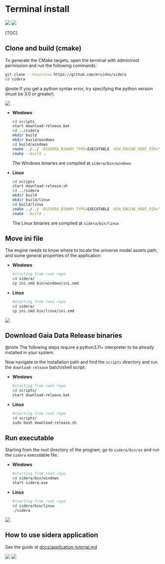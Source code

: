 # Terminal install

![](https://img.shields.io/badge/SIDERA%20|%20SINHO%20SOFTWORKS-3CFADC?style=for-the-badge&logo=&logoColor=white&labelColor=990042)
[![](https://img.shields.io/badge/GitHub_repository-3CFADC?style=for-the-badge&logo=github&logoColor=black)](https://github.com/mrsinho/sidera)

[TOC]

## Clone and build (cmake)

To generate the CMake targets, open the terminal with admin/root permission and run the following commands:

```bash
git clone --recursive https://github.com/mrsinho/sidera
cd sidera
```

@note If you get a python syntax error, try specifying the python version (must be 3.0 or greater).

![](./media/mass_feh_age_polar__agecf.png)


<div class="tabbed">

- <b class="tab-title">Windows</b>
    ```bash
    cd scripts
    start download-release.bat
    cd ../sidera
    mkdir build
    mkdir build/windows
    cd build/windows
    cmake ../../ -DSIDERA_BINARY_TYPE=EXECUTABLE -DSH_ENGINE_ROOT_DIR="repo/absolute/path/externals/shengine"
    cmake --build .
    ```

    The Windows binaries are compiled at `sidera/bin/windows`


- <b class="tab-title">Linux</b>
    ```bash
    cd scripts
    start download-release.sh
    cd ../sidera
    mkdir build
    mkdir build/linux
    cd build/linux
    cmake ../../ -DSIDERA_BINARY_TYPE=EXECUTABLE -DSH_ENGINE_ROOT_DIR="repo/absolute/path/externals/shengine"
    cmake --build .
    ```

    The Linux binaries are compiled at `sidera/bin/linux`

</div>






## Move ini file

The engine needs to know where to locate the universe model assets path, and some general properties of the application: 

<div class="tabbed">

- <b class="tab-title">Windows</b>
    ```bash
    #starting from root repo
    cd sidera/
    cp ini.smd bin/windows/ini.smd
    ```

- <b class="tab-title">Linux</b>
    ```bash
    #starting from root repo
    cd sidera/
    cp ini.smd bin/linux/ini.smd
    ```

</div>

![](./media/age_mass_feh__fehcf_cartesian.png)



## Download Gaia Data Release binaries

@note The following steps require a python3.11+ interpreter to be already installed in your system.

Now navigate to the installation path and find the `scripts` directory and run the `download-release` batch/shell script:

<div class="tabbed">

- <b class="tab-title">Windows</b>
    ```bash
    #starting from root repo
    cd scripts/
    start download-release.bat
    ```

- <b class="tab-title">Linux</b>
    ```bash
    #starting from root repo
    cd scripts/
    sudo bash download-release.sh
    ```

</div>



## Run executable

Starting from the root directory of the program, go to `sidera/bin/os` and run the `sidera` executable file.

<div class="tabbed">

- <b class="tab-title">Windows</b>
    ```bash
    #starting from root repo
    cd sidera/bin/windows
    start sidera.exe
    ```

- <b class="tab-title">Linux</b>
    ```bash
    #starting from root repo
    cd sidera/bin/linux
    ./sidera
    ```

</div>

![](./media/sidera-startup.png)



## How to use sidera application

See the guide at [docs/application-tutorial.md](application-tutorial.md)


![](https://img.shields.io/badge/SIDERA%20|%20SINHO%20SOFTWORKS-3CFADC?style=for-the-badge&logo=&logoColor=white&labelColor=990042)
[![](https://img.shields.io/badge/GitHub_repository-3CFADC?style=for-the-badge&logo=github&logoColor=black)](https://github.com/mrsinho/sidera)